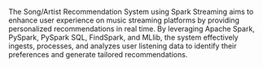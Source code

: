 The Song/Artist Recommendation System using Spark Streaming aims to enhance user experience on music streaming platforms by providing personalized recommendations in real time. By leveraging Apache Spark, PySpark, PySpark SQL, FindSpark, and MLlib, the system effectively ingests, processes, and analyzes user listening data to identify their preferences and generate tailored recommendations.

